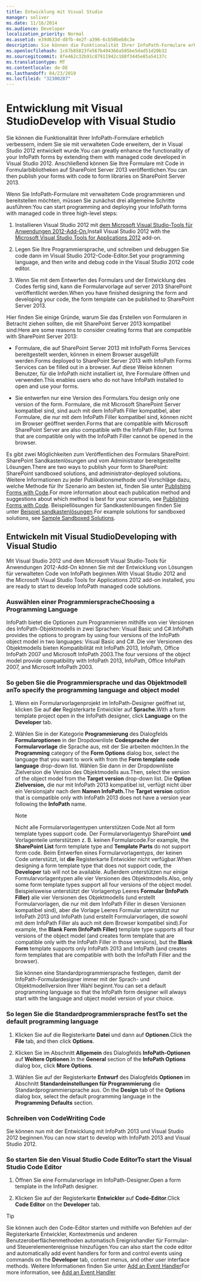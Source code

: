 ```yaml
---
title: Entwicklung mit Visual Studio
manager: soliver
ms.date: 11/16/2014
ms.audience: Developer
localization_priority: Normal
ms.assetid: e39d633d-d8fb-4e2f-a396-6cb50beb8c3e
description: Sie können die Funktionalität Ihrer InfoPath-Formulare erheblich verbessern, indem Sie sie mit verwalteten Code erweitern, der in Visual Studio 2012 entwickelt wurde. Anschließend können Sie Ihre Formulare mit Code in Formularbibliotheken auf SharePoint Server 2013 veröffentlichen.
ms.openlocfilehash: 1c67b85823fe567b494366a505be5dad51d20b32
ms.sourcegitcommit: 8fe462c32b91c87911942c188f3445e85a54137c
ms.translationtype: MT
ms.contentlocale: de-DE
ms.lasthandoff: 04/23/2019
ms.locfileid: "32300287"
---
```

# <a name="develop-with-visual-studio"></a><span data-ttu-id="85f5f-104">Entwicklung mit Visual Studio</span><span class="sxs-lookup"><span data-stu-id="85f5f-104">Develop with Visual Studio</span></span>

<span data-ttu-id="85f5f-105">Sie können die Funktionalität Ihrer InfoPath-Formulare erheblich verbessern, indem Sie sie mit verwalteten Code erweitern, der in Visual Studio 2012 entwickelt wurde.</span><span class="sxs-lookup"><span data-stu-id="85f5f-105">You can greatly enhance the functionality of your InfoPath forms by extending them with managed code developed in Visual Studio 2012.</span></span> <span data-ttu-id="85f5f-106">Anschließend können Sie Ihre Formulare mit Code in Formularbibliotheken auf SharePoint Server 2013 veröffentlichen.</span><span class="sxs-lookup"><span data-stu-id="85f5f-106">You can then publish your forms with code to form libraries on SharePoint Server 2013.</span></span>
  
<span data-ttu-id="85f5f-107">Wenn Sie InfoPath-Formulare mit verwaltetem Code programmieren und bereitstellen möchten, müssen Sie zunächst drei allgemeine Schritte ausführen:</span><span class="sxs-lookup"><span data-stu-id="85f5f-107">You can start programming and deploying your InfoPath forms with managed code in three high-level steps:</span></span>
  
1. <span data-ttu-id="85f5f-108">Installieren Visual Studio 2012 mit [dem Microsoft Visual Studio-Tools für Anwendungen 2012-Add-On.](https://www.microsoft.com/en-us/download/details.aspx?id=38807)</span><span class="sxs-lookup"><span data-stu-id="85f5f-108">Install Visual Studio 2012 with the [Microsoft Visual Studio Tools for Applications 2012](https://www.microsoft.com/en-us/download/details.aspx?id=38807) add-on.</span></span> 
    
2. <span data-ttu-id="85f5f-109">Legen Sie Ihre Programmiersprache, und schreiben und debuggen Sie code dann im Visual Studio 2012-Code-Editor.</span><span class="sxs-lookup"><span data-stu-id="85f5f-109">Set your programming language, and then write and debug code in the Visual Studio 2012 code editor.</span></span>
    
3. <span data-ttu-id="85f5f-110">Wenn Sie mit dem Entwerfen des Formulars und der Entwicklung des Codes fertig sind, kann die Formularvorlage auf server 2013 SharePoint veröffentlicht werden.</span><span class="sxs-lookup"><span data-stu-id="85f5f-110">When you have finished designing the form and developing your code, the form template can be published to SharePoint Server 2013.</span></span>
    
<span data-ttu-id="85f5f-111">Hier finden Sie einige Gründe, warum Sie das Erstellen von Formularen in Betracht ziehen sollten, die mit SharePoint Server 2013 kompatibel sind:</span><span class="sxs-lookup"><span data-stu-id="85f5f-111">Here are some reasons to consider creating forms that are compatible with SharePoint Server 2013:</span></span>
  
- <span data-ttu-id="85f5f-112">Formulare, die auf SharePoint Server 2013 mit InfoPath Forms Services bereitgestellt werden, können in einem Browser ausgefüllt werden.</span><span class="sxs-lookup"><span data-stu-id="85f5f-112">Forms deployed to SharePoint Server 2013 with InfoPath Forms Services can be filled out in a browser.</span></span> <span data-ttu-id="85f5f-113">Auf diese Weise können Benutzer, für die InfoPath nicht installiert ist, Ihre Formulare öffnen und verwenden.</span><span class="sxs-lookup"><span data-stu-id="85f5f-113">This enables users who do not have InfoPath installed to open and use your forms.</span></span>
    
- <span data-ttu-id="85f5f-114">Sie entwerfen nur eine Version des Formulars.</span><span class="sxs-lookup"><span data-stu-id="85f5f-114">You design only one version of the form.</span></span> <span data-ttu-id="85f5f-115">Formulare, die mit Microsoft SharePoint Server kompatibel sind, sind auch mit dem InfoPath Filler kompatibel, aber Formulare, die nur mit dem InfoPath Filler kompatibel sind, können nicht im Browser geöffnet werden.</span><span class="sxs-lookup"><span data-stu-id="85f5f-115">Forms that are compatible with Microsoft SharePoint Server are also compatible with the InfoPath Filler, but forms that are compatible only with the InfoPath Filler cannot be opened in the browser.</span></span>
    
<span data-ttu-id="85f5f-116">Es gibt zwei Möglichkeiten zum Veröffentlichen des Formulars SharePoint: SharePoint Sandkastenlösungen und vom Administrator bereitgestellte Lösungen.</span><span class="sxs-lookup"><span data-stu-id="85f5f-116">There are two ways to publish your form to SharePoint: SharePoint sandboxed solutions, and administrator-deployed solutions.</span></span> <span data-ttu-id="85f5f-117">Weitere Informationen zu jeder Publikationsmethode und Vorschläge dazu, welche Methode für Ihr Szenario am besten ist, finden Sie unter [Publishing Forms with Code](publishing-forms-with-code.md).</span><span class="sxs-lookup"><span data-stu-id="85f5f-117">For more information about each publication method and suggestions about which method is best for your scenario, see [Publishing Forms with Code](publishing-forms-with-code.md).</span></span> <span data-ttu-id="85f5f-118">Beispiellösungen für Sandkastenlösungen finden Sie unter [Beispiel sandkastenlösungen](sample-sandboxed-solutions.md).</span><span class="sxs-lookup"><span data-stu-id="85f5f-118">For example solutions for sandboxed solutions, see [Sample Sandboxed Solutions](sample-sandboxed-solutions.md).</span></span>
  
## <a name="developing-with-visual-studio"></a><span data-ttu-id="85f5f-119">Entwickeln mit Visual Studio</span><span class="sxs-lookup"><span data-stu-id="85f5f-119">Developing with Visual Studio</span></span>

<span data-ttu-id="85f5f-120">Mit Visual Studio 2012 und dem Microsoft Visual Studio-Tools für Anwendungen 2012-Add-On können Sie mit der Entwicklung von Lösungen für verwalteten Code von InfoPath beginnen.</span><span class="sxs-lookup"><span data-stu-id="85f5f-120">With Visual Studio 2012 and the Microsoft Visual Studio Tools for Applications 2012 add-on installed, you are ready to start to develop InfoPath managed code solutions.</span></span>
  
### <a name="choosing-a-programming-language"></a><span data-ttu-id="85f5f-121">Auswählen einer Programmiersprache</span><span class="sxs-lookup"><span data-stu-id="85f5f-121">Choosing a Programming Language</span></span>

<span data-ttu-id="85f5f-122">InfoPath bietet die Optionen zum Programmieren mithilfe von vier Versionen des InfoPath-Objektmodells in zwei Sprachen: Visual Basic und C#.</span><span class="sxs-lookup"><span data-stu-id="85f5f-122">InfoPath provides the options to program by using four versions of the InfoPath object model in two languages: Visual Basic and C#.</span></span> <span data-ttu-id="85f5f-123">Die vier Versionen des Objektmodells bieten Kompatibilität mit InfoPath 2013, InfoPath, Office InfoPath 2007 und Microsoft InfoPath 2003.</span><span class="sxs-lookup"><span data-stu-id="85f5f-123">The four versions of the object model provide compatibility with InfoPath 2013, InfoPath, Office InfoPath 2007, and Microsoft InfoPath 2003.</span></span>
  
### <a name="to-specify-the-programming-language-and-object-model"></a><span data-ttu-id="85f5f-124">So geben Sie die Programmiersprache und das Objektmodell an</span><span class="sxs-lookup"><span data-stu-id="85f5f-124">To specify the programming language and object model</span></span>

1. <span data-ttu-id="85f5f-125">Wenn ein Formularvorlagenprojekt im InfoPath-Designer geöffnet ist, klicken Sie auf **der** Registerkarte Entwickler auf **Sprache.**</span><span class="sxs-lookup"><span data-stu-id="85f5f-125">With a form template project open in the InfoPath designer, click **Language** on the **Developer** tab.</span></span> 
    
2. <span data-ttu-id="85f5f-126">Wählen Sie in der Kategorie **Programmierung** des Dialogfelds **Formularoptionen** in der Dropdownliste **Codesprache der Formularvorlage** die Sprache aus, mit der Sie arbeiten möchten.</span><span class="sxs-lookup"><span data-stu-id="85f5f-126">In the **Programming** category of the **Form Options** dialog box, select the language that you want to work with from the **Form template code language** drop-down list.</span></span> <span data-ttu-id="85f5f-127">Wählen Sie dann in der Dropdownliste  Zielversion die Version des Objektmodells aus.</span><span class="sxs-lookup"><span data-stu-id="85f5f-127">Then, select the version of the object model from the **Target version** drop-down list.</span></span> <span data-ttu-id="85f5f-128">Die **Option Zielversion,** die nur mit InfoPath 2013 kompatibel ist, verfügt nicht über ein Versionsjahr nach dem **Namen InfoPath.**</span><span class="sxs-lookup"><span data-stu-id="85f5f-128">The **Target version** option that is compatible only with InfoPath 2013 does not have a version year following the **InfoPath** name.</span></span> 
    
    > [!NOTE]
    > <span data-ttu-id="85f5f-129">Nicht alle Formularvorlagentypen unterstützen Code.</span><span class="sxs-lookup"><span data-stu-id="85f5f-129">Not all form template types support code.</span></span> <span data-ttu-id="85f5f-130">Der Formularvorlagentyp SharePoint **und** Vorlagenteile  unterstützen z. B. keinen Formularcode.</span><span class="sxs-lookup"><span data-stu-id="85f5f-130">For example, the **SharePoint List** form template type and **Template Parts** do not support form code.</span></span> <span data-ttu-id="85f5f-131">Beim Entwerfen eines Formularvorlagentyps, der keinen Code unterstützt, ist **die** Registerkarte Entwickler nicht verfügbar.</span><span class="sxs-lookup"><span data-stu-id="85f5f-131">When designing a form template type that does not support code, the **Developer** tab will not be available.</span></span> <span data-ttu-id="85f5f-132">Außerdem unterstützen nur einige Formularvorlagentypen alle vier Versionen des Objektmodells.</span><span class="sxs-lookup"><span data-stu-id="85f5f-132">Also, only some form template types support all four versions of the object model.</span></span> <span data-ttu-id="85f5f-133">Beispielsweise unterstützt der Vorlagentyp Leeres **Formular (InfoPath Filler)** alle vier Versionen des Objektmodells (und erstellt Formularvorlagen,  die nur mit dem InfoPath Filler in diesen Versionen kompatibel sind), aber die Vorlage Leeres Formular unterstützt nur InfoPath 2013 und InfoPath (und erstellt Formularvorlagen, die sowohl mit dem InfoPath Filler als auch mit dem Browser kompatibel sind).</span><span class="sxs-lookup"><span data-stu-id="85f5f-133">For example, the **Blank Form (InfoPath Filler)** template type supports all four versions of the object model (and creates form template that are compatible only with the InfoPath Filler in those versions), but the **Blank Form** template supports only InfoPath 2013 and InfoPath (and creates form templates that are compatible with both the InfoPath Filler and the browser).</span></span> 
  
    <span data-ttu-id="85f5f-134">Sie können eine Standardprogrammiersprache festlegen, damit der InfoPath-Formulardesigner immer mit der Sprach- und Objektmodellversion Ihrer Wahl beginnt.</span><span class="sxs-lookup"><span data-stu-id="85f5f-134">You can set a default programming language so that the InfoPath form designer will always start with the language and object model version of your choice.</span></span>
    
### <a name="to-set-the-default-programming-language"></a><span data-ttu-id="85f5f-135">So legen Sie die Standardprogrammiersprache fest</span><span class="sxs-lookup"><span data-stu-id="85f5f-135">To set the default programming language</span></span>

1. <span data-ttu-id="85f5f-136">Klicken Sie auf die Registerkarte **Datei** und dann auf **Optionen**.</span><span class="sxs-lookup"><span data-stu-id="85f5f-136">Click the **File** tab, and then click **Options**.</span></span>
    
2. <span data-ttu-id="85f5f-137">Klicken Sie im Abschnitt **Allgemein** des Dialogfelds **InfoPath-Optionen** auf **Weitere Optionen**.</span><span class="sxs-lookup"><span data-stu-id="85f5f-137">In the **General** section of the **InfoPath Options** dialog box, click **More Options**.</span></span>
    
3. <span data-ttu-id="85f5f-138">Wählen Sie auf der Registerkarte **Entwurf** des Dialogfelds **Optionen** im Abschnitt **Standardeinstellungen für Programmierung** die Standardprogrammiersprache aus. </span><span class="sxs-lookup"><span data-stu-id="85f5f-138">On the **Design** tab of the **Options** dialog box, select the default programming language in the **Programming Defaults** section.</span></span> 
    
### <a name="writing-code"></a><span data-ttu-id="85f5f-139">Schreiben von Code</span><span class="sxs-lookup"><span data-stu-id="85f5f-139">Writing Code</span></span>

<span data-ttu-id="85f5f-140">Sie können nun mit der Entwicklung mit InfoPath 2013 und Visual Studio 2012 beginnen.</span><span class="sxs-lookup"><span data-stu-id="85f5f-140">You can now start to develop with InfoPath 2013 and Visual Studio 2012.</span></span> 
  
### <a name="to-start-the-visual-studio-code-editor"></a><span data-ttu-id="85f5f-141">So starten Sie den Visual Studio Code Editor</span><span class="sxs-lookup"><span data-stu-id="85f5f-141">To start the Visual Studio Code Editor</span></span>

1. <span data-ttu-id="85f5f-142">Öffnen Sie eine Formularvorlage im InfoPath-Designer.</span><span class="sxs-lookup"><span data-stu-id="85f5f-142">Open a form template in the InfoPath designer.</span></span>
    
2. <span data-ttu-id="85f5f-143">Klicken Sie auf der Registerkarte **Entwickler** auf **Code-Editor**.</span><span class="sxs-lookup"><span data-stu-id="85f5f-143">Click **Code Editor** on the **Developer** tab.</span></span> 
    
> [!TIP]
> <span data-ttu-id="85f5f-144">Sie können auch den Code-Editor starten und mithilfe von Befehlen  auf der Registerkarte Entwickler, Kontextmenüs und anderen Benutzeroberflächenmethoden automatisch Ereignishandler für Formular- und Steuerelementereignisse hinzufügen.</span><span class="sxs-lookup"><span data-stu-id="85f5f-144">You can also start the code editor and automatically add event handlers for form and control events using commands on the **Developer** tab, context menus, and other user interface methods.</span></span> <span data-ttu-id="85f5f-145">Weitere Informationen finden Sie unter [Add an Event Handler](how-to-add-an-event-handler.md)</span><span class="sxs-lookup"><span data-stu-id="85f5f-145">For more information, see [Add an Event Handler](how-to-add-an-event-handler.md)</span></span>
  

